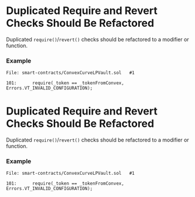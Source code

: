 # Duplicated Require and Revert Checks Should Be Refactored

Duplicated `require()`/`revert()` checks should be refactored to a modifier or function.

### Example

```
File: smart-contracts/ConvexCurveLPVault.sol   #1

101:      require(_token == _tokenFromConvex, Errors.VT_INVALID_CONFIGURATION);
```

# Duplicated Require and Revert Checks Should Be Refactored

Duplicated `require()`/`revert()` checks should be refactored to a modifier or function.

### Example

```
File: smart-contracts/ConvexCurveLPVault.sol   #1

101:      require(_token == _tokenFromConvex, Errors.VT_INVALID_CONFIGURATION);
```
